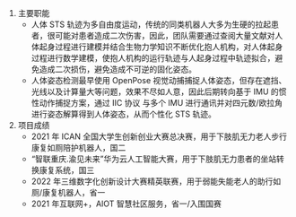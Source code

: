 1. 主要职能
   - 人体 STS 轨迹为多自由度运动，传统的同类机器人大多为生硬的拉起患者，很可能对患者造成二次伤害，因此，团队需要通过查阅大量文献对人体起身过程进行建模并结合生物力学知识不断优化抱人机构，对人体起身过程进行数学建模，使抱人机构的运行轨迹与人起身过程中轨迹拟合，避免造成二次损伤，避免造成不可逆的固化姿态。
   - 人体姿态检测最早使用 OpenPose 视觉动捕捕捉人体姿态，但存在遮挡、光线以及计算量大等问题，效果不尽如人意，因此后期转向基于 IMU 的惯性动作捕捉方案，通过 IIC 协议 与多个 IMU 进行通讯并对四元数/欧拉角进行姿态解算得到人体姿态，从而个性化 STS 轨迹。
2. 项目成绩
   - 2021 年 ICAN 全国大学生创新创业大赛总决赛，用于下肢肌无力老人步行康复如厕陪护机器人，国二
   - “智联重庆.渝见未来”华为云人工智能大赛，用于下肢肌无力患者的坐站转换康复系统，国三
   - 2022 年三维数字化创新设计大赛精英联赛，用于弱能失能老人的助行如厕/康复机器人，省一
   - 2021 年互联网+，AIOT 智慧社区服务，省一/入围国赛
